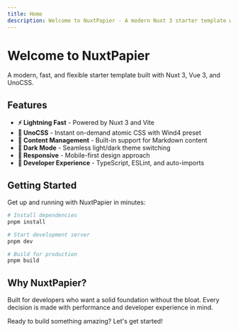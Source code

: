 ```yaml
---
title: Home
description: Welcome to NuxtPapier - A modern Nuxt 3 starter template with UnoCSS
---
```


# Welcome to NuxtPapier

A modern, fast, and flexible starter template built with Nuxt 3, Vue 3, and UnoCSS.

## Features

- **⚡️ Lightning Fast** - Powered by Nuxt 3 and Vite
- **🎨 UnoCSS** - Instant on-demand atomic CSS with Wind4 preset
- **📝 Content Management** - Built-in support for Markdown content
- **🌙 Dark Mode** - Seamless light/dark theme switching
- **📱 Responsive** - Mobile-first design approach
- **🔧 Developer Experience** - TypeScript, ESLint, and auto-imports

## Getting Started

Get up and running with NuxtPapier in minutes:

```bash
# Install dependencies
pnpm install

# Start development server
pnpm dev

# Build for production
pnpm build
```

## Why NuxtPapier?

Built for developers who want a solid foundation without the bloat. Every decision is made with performance and developer experience in mind.

Ready to build something amazing? Let's get started!
